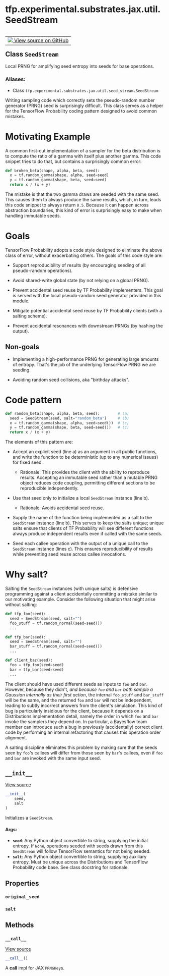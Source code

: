 <div itemscope itemtype="http://developers.google.com/ReferenceObject">
<meta itemprop="name" content="tfp.experimental.substrates.jax.util.SeedStream" />
<meta itemprop="path" content="Stable" />
<meta itemprop="property" content="original_seed"/>
<meta itemprop="property" content="salt"/>
<meta itemprop="property" content="__call__"/>
<meta itemprop="property" content="__init__"/>
</div>

# tfp.experimental.substrates.jax.util.SeedStream


<table class="tfo-notebook-buttons tfo-api" align="left">

<td>
  <a target="_blank" href="https://github.com/tensorflow/probability/blob/master/tensorflow_probability/python/experimental/substrates/jax/util/seed_stream.py">
    <img src="https://www.tensorflow.org/images/GitHub-Mark-32px.png" />
    View source on GitHub
  </a>
</td></table>



## Class `SeedStream`

Local PRNG for amplifying seed entropy into seeds for base operations.



### Aliases:

* Class `tfp.experimental.substrates.jax.util.seed_stream.SeedStream`


<!-- Placeholder for "Used in" -->

Writing sampling code which correctly sets the pseudo-random number
generator (PRNG) seed is surprisingly difficult.  This class serves as
a helper for the TensorFlow Probability coding pattern designed to
avoid common mistakes.

# Motivating Example

A common first-cut implementation of a sampler for the beta
distribution is to compute the ratio of a gamma with itself plus
another gamma.  This code snippet tries to do that, but contains a
surprisingly common error:

```python
def broken_beta(shape, alpha, beta, seed):
  x = tf.random_gamma(shape, alpha, seed=seed)
  y = tf.random_gamma(shape, beta, seed=seed)
  return x / (x + y)
```

The mistake is that the two gamma draws are seeded with the same
seed.  This causes them to always produce the same results, which,
in turn, leads this code snippet to always return `0.5`.  Because it
can happen across abstraction boundaries, this kind of error is
surprisingly easy to make when handling immutable seeds.

# Goals

TensorFlow Probability adopts a code style designed to eliminate the
above class of error, without exacerbating others.  The goals of
this code style are:

- Support reproducibility of results (by encouraging seeding of all
  pseudo-random operations).

- Avoid shared-write global state (by not relying on a global PRNG).

- Prevent accidental seed reuse by TF Probability implementers.  This
  goal is served with the local pseudo-random seed generator provided
  in this module.

- Mitigate potential accidental seed reuse by TF Probability clients
  (with a salting scheme).

- Prevent accidental resonances with downstream PRNGs (by hashing the
  output).

## Non-goals

- Implementing a high-performance PRNG for generating large amounts of
  entropy.  That's the job of the underlying TensorFlow PRNG we are
  seeding.

- Avoiding random seed collisions, aka "birthday attacks".

# Code pattern

```python
def random_beta(shape, alpha, beta, seed):        # (a)
  seed = SeedStream(seed, salt="random_beta")     # (b)
  x = tf.random_gamma(shape, alpha, seed=seed())  # (c)
  y = tf.random_gamma(shape, beta, seed=seed())   # (c)
  return x / (x + y)
```

The elements of this pattern are:

- Accept an explicit seed (line a) as an argument in all public
  functions, and write the function to be deterministic (up to any
  numerical issues) for fixed seed.

  - Rationale: This provides the client with the ability to reproduce
    results.  Accepting an immutable seed rather than a mutable PRNG
    object reduces code coupling, permitting different sections to be
    reproducible independently.

- Use that seed only to initialize a local `SeedStream` instance (line b).

  - Rationale: Avoids accidental seed reuse.

- Supply the name of the function being implemented as a salt to the
  `SeedStream` instance (line b).  This serves to keep the salts
  unique; unique salts ensure that clients of TF Probability will see
  different functions always produce independent results even if
  called with the same seeds.

- Seed each callee operation with the output of a unique call to the
  `SeedStream` instance (lines c).  This ensures reproducibility of
  results while preventing seed reuse across callee invocations.

# Why salt?

Salting the `SeedStream` instances (with unique salts) is defensive
programming against a client accidentally committing a mistake
similar to our motivating example.  Consider the following situation
that might arise without salting:

```python
def tfp_foo(seed):
  seed = SeedStream(seed, salt="")
  foo_stuff = tf.random_normal(seed=seed())
  ...

def tfp_bar(seed):
  seed = SeedStream(seed, salt="")
  bar_stuff = tf.random_normal(seed=seed())
  ...

def client_baz(seed):
  foo = tfp_foo(seed=seed)
  bar = tfp_bar(seed=seed)
  ...
```

The client should have used different seeds as inputs to `foo` and
`bar`.  However, because they didn't, *and because `foo` and `bar`
both sample a Gaussian internally as their first action*, the
internal `foo_stuff` and `bar_stuff` will be the same, and the
returned `foo` and `bar` will not be independent, leading to subtly
incorrect answers from the client's simulation.  This kind of bug is
particularly insidious for the client, because it depends on a
Distributions implementation detail, namely the order in which `foo`
and `bar` invoke the samplers they depend on.  In particular, a
Bayesflow team member can introduce such a bug in previously
(accidentally) correct client code by performing an internal
refactoring that causes this operation order alignment.

A salting discipline eliminates this problem by making sure that the
seeds seen by `foo`'s callees will differ from those seen by `bar`'s
callees, even if `foo` and `bar` are invoked with the same input
seed.

<h2 id="__init__"><code>__init__</code></h2>

<a target="_blank" href="https://github.com/tensorflow/probability/blob/master/tensorflow_probability/python/experimental/substrates/jax/util/seed_stream.py">View source</a>

``` python
__init__(
    seed,
    salt
)
```

Initializes a `SeedStream`.


#### Args:


* <b>`seed`</b>: Any Python object convertible to string, supplying the
  initial entropy.  If `None`, operations seeded with seeds
  drawn from this `SeedStream` will follow TensorFlow semantics
  for not being seeded.
* <b>`salt`</b>: Any Python object convertible to string, supplying
  auxiliary entropy.  Must be unique across the Distributions
  and TensorFlow Probability code base.  See class docstring for
  rationale.



## Properties

<h3 id="original_seed"><code>original_seed</code></h3>




<h3 id="salt"><code>salt</code></h3>






## Methods

<h3 id="__call__"><code>__call__</code></h3>

<a target="_blank" href="https://github.com/tensorflow/probability/blob/master/tensorflow_probability/python/experimental/substrates/jax/util/seed_stream.py">View source</a>

``` python
__call__()
```

A __call__ impl for JAX `PRNGKey`s.




